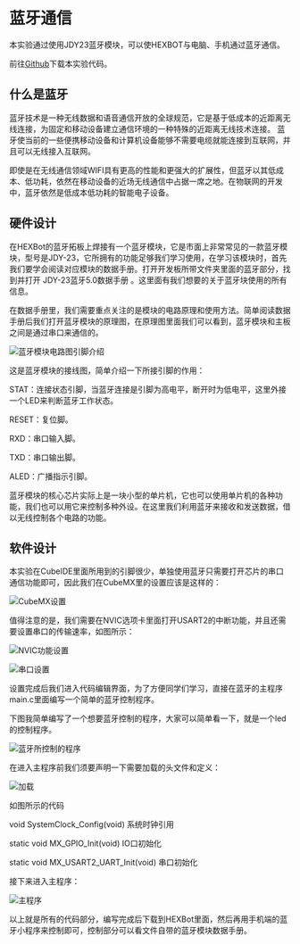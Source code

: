 # 蓝牙通信

本实验通过使用JDY23蓝牙模块，可以使HEXBOT与电脑、手机通过蓝牙通信。

前往[Github](https://github.com/H3XBOT/STM32F103-Code/tree/main/%E8%93%9D%E7%89%99%E9%80%9A%E4%BF%A1)下载本实验代码。


## 什么是蓝牙

蓝牙技术是一种无线数据和语音通信开放的全球规范，它是基于低成本的近距离无线连接，为固定和移动设备建立通信环境的一种特殊的近距离无线技术连接。 蓝牙使当前的一些便携移动设备和计算机设备能够不需要电缆就能连接到互联网，并且可以无线接入互联网。

即使是在无线通信领域WIFI具有更高的性能和更强大的扩展性，但蓝牙以其低成本、低功耗，依然在移动设备的近场无线通信中占据一席之地。在物联网的开发中，蓝牙依然是低成本低功耗的智能电子设备。

## 硬件设计

在HEXBot的蓝牙拓板上焊接有一个蓝牙模块，它是市面上非常常见的一款蓝牙模块，型号是JDY-23，它所拥有的功能足够我们学习使用，在学习该模块时，首先我们要学会阅读对应模块的数据手册。打开开发板所带文件夹里面的蓝牙部分，找到并打开 JDY-23蓝牙5.0数据手册 。这里面有我们想要的关于蓝牙块使用的所有信息。

在数据手册里，我们需要重点关注的是模块的电路原理和使用方法。简单阅读数据手册后我们打开蓝牙模块的原理图，在原理图里面我们可以看到，蓝牙模块和主板之间是通过串口来通信的。

![蓝牙模块电路图引脚介绍](BlueTooth_Communication.assets/蓝牙模块电路图引脚介绍.png)

这是蓝牙模块的接线图，简单介绍一下所接引脚的作用：

STAT：连接状态引脚，当蓝牙连接是引脚为高电平，断开时为低电平，这里外接一个LED来判断蓝牙工作状态。

RESET：复位脚。

RXD：串口输入脚。

TXD：串口输出脚。

ALED：广播指示引脚。

蓝牙模块的核心芯片实际上是一块小型的单片机，它也可以使用单片机的各种功能，我们也可以用它来控制多种外设。在这里我们利用蓝牙来接收和发送数据，借以无线控制各个电路的功能。

## 软件设计

本实验在CubeIDE里面所用到的引脚很少，单独使用蓝牙只需要打开芯片的串口通信功能即可，因此我们在CubeMX里的设置应该是这样的：

![CubeMX设置](BlueTooth_Communication.assets/CubeMX设置.png)

值得注意的是，我们需要在NVIC选项卡里面打开USART2的中断功能，并且还需要设置串口的传输速率，如图所示：

![NVIC功能设置](BlueTooth_Communication.assets/NVIC功能设置.png)

![串口设置](BlueTooth_Communication.assets/串口设置.png)

设置完成后我们进入代码编辑界面，为了方便同学们学习，直接在蓝牙的主程序main.c里面编写一个简单的蓝牙控制程序。

下图我简单编写了一个想要蓝牙控制的程序，大家可以简单看一下，就是一个led的控制程序。

![蓝牙所控制的程序](BlueTooth_Communication.assets/蓝牙所控制的程序.png)



在进入主程序前我们须要声明一下需要加载的头文件和定义：

![加载](BlueTooth_Communication.assets/加载.png)

如图所示的代码

void SystemClock_Config(void)      系统时钟引用

 static void MX_GPIO_Init(void)      IO口初始化

static void MX_USART2_UART_Init(void)   串口初始化



接下来进入主程序：

![主程序](BlueTooth_Communication.assets/主程序.png)

以上就是所有的代码部分，编写完成后下载到HEXBot里面，然后再用手机端的蓝牙小程序来控制即可，控制部分可以看文件自带的蓝牙模块数据手册。
